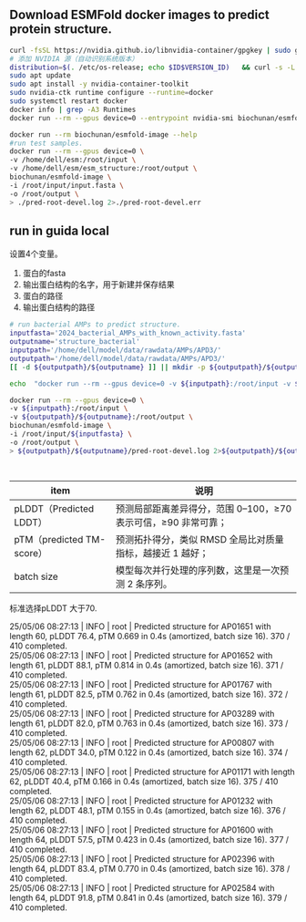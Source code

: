 ## Download ESMFold docker images to predict protein structure.

```sh
curl -fsSL https://nvidia.github.io/libnvidia-container/gpgkey | sudo gpg --dearmor -o /usr/share/keyrings/nvidia-container-toolkit-keyring.gpg
# 添加 NVIDIA 源（自动识别系统版本）
distribution=$(. /etc/os-release; echo $ID$VERSION_ID)   && curl -s -L https://nvidia.github.io/libnvidia-container/$distribution/libnvidia-container.list   | sed 's#deb https://#deb [signed-by=/usr/share/keyrings/nvidia-container-toolkit-keyring.gpg] https://#g'   | sudo tee /etc/apt/sources.list.d/nvidia-container-toolkit.list
sudo apt update
sudo apt install -y nvidia-container-toolkit
sudo nvidia-ctk runtime configure --runtime=docker
sudo systemctl restart docker
docker info | grep -A3 Runtimes
docker run --rm --gpus device=0 --entrypoint nvidia-smi biochunan/esmfold-image
```

```sh
docker run --rm biochunan/esmfold-image --help
#run test samples.
docker run --rm --gpus device=0 \
-v /home/dell/esm:/root/input \
-v /home/dell/esm/esm_structure:/root/output \
biochunan/esmfold-image \
-i /root/input/input.fasta \
-o /root/output \
> ./pred-root-devel.log 2>./pred-root-devel.err

```
## run in guida local
设置4个变量。
1. 蛋白的fasta
2. 输出蛋白结构的名字，用于新建并保存结果
3. 蛋白的路径
4. 输出蛋白结构的路径
```sh
# run bacterial AMPs to predict structure.
inputfasta='2024_bacterial_AMPs_with_known_activity.fasta'
outputname='structure_bacterial'
inputpath='/home/dell/model/data/rawdata/AMPs/APD3/'
outputpath='/home/dell/model/data/rawdata/AMPs/APD3/'
[[ -d ${outputpath}/${outputname} ]] || mkdir -p ${outputpath}/${outputname}

echo  "docker run --rm --gpus device=0 -v ${inputpath}:/root/input -v ${outputpath}/${outputname}:/root/output biochunan/esmfold-image -i /root/input/${inputfasta} -o /root/output > ${outputpath}/${outputname}/pred-root-devel.log 2>${outputpath}/${outputname}/pred-root-devel.err "

docker run --rm --gpus device=0 \
-v ${inputpath}:/root/input \
-v ${outputpath}/${outputname}:/root/output \
biochunan/esmfold-image \
-i /root/input/${inputfasta} \
-o /root/output \
> ${outputpath}/${outputname}/pred-root-devel.log 2>${outputpath}/${outputname}/pred-root-devel.err




```

item| 说明
-- | --
pLDDT（Predicted LDDT）| 预测局部距离差异得分，范围 0–100，≥70 表示可信，≥90 非常可靠；
pTM（predicted TM-score） |  预测拓扑得分，类似 RMSD 全局比对质量指标，越接近 1 越好；
batch size| 模型每次并行处理的序列数，这里是一次预测 2 条序列。

标准选择pLDDT 大于70.

25/05/06 08:27:13 | INFO | root | Predicted structure for AP01651 with length 60, pLDDT 76.4, pTM 0.669 in 0.4s (amortized, batch size 16). 370 / 410 completed.  
25/05/06 08:27:13 | INFO | root | Predicted structure for AP01652 with length 61, pLDDT 88.1, pTM 0.814 in 0.4s (amortized, batch size 16). 371 / 410 completed.  
25/05/06 08:27:13 | INFO | root | Predicted structure for AP01767 with length 61, pLDDT 82.5, pTM 0.762 in 0.4s (amortized, batch size 16). 372 / 410 completed.  
25/05/06 08:27:13 | INFO | root | Predicted structure for AP03289 with length 61, pLDDT 82.0, pTM 0.763 in 0.4s (amortized, batch size 16). 373 / 410 completed.  
25/05/06 08:27:13 | INFO | root | Predicted structure for AP00807 with length 62, pLDDT 34.0, pTM 0.122 in 0.4s (amortized, batch size 16). 374 / 410 completed.  
25/05/06 08:27:13 | INFO | root | Predicted structure for AP01171 with length 62, pLDDT 40.4, pTM 0.166 in 0.4s (amortized, batch size 16). 375 / 410 completed.  
25/05/06 08:27:13 | INFO | root | Predicted structure for AP01232 with length 62, pLDDT 48.1, pTM 0.155 in 0.4s (amortized, batch size 16). 376 / 410 completed.  
25/05/06 08:27:13 | INFO | root | Predicted structure for AP01600 with length 64, pLDDT 57.5, pTM 0.423 in 0.4s (amortized, batch size 16). 377 / 410 completed.  
25/05/06 08:27:13 | INFO | root | Predicted structure for AP02396 with length 64, pLDDT 83.4, pTM 0.770 in 0.4s (amortized, batch size 16). 378 / 410 completed.  
25/05/06 08:27:13 | INFO | root | Predicted structure for AP02584 with length 64, pLDDT 91.8, pTM 0.841 in 0.4s (amortized, batch size 16). 379 / 410 completed.  



